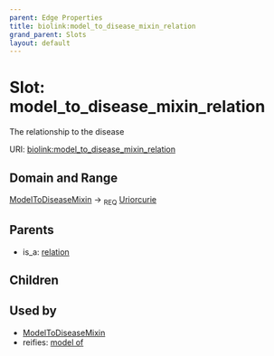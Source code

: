 ```yaml
---
parent: Edge Properties
title: biolink:model_to_disease_mixin_relation
grand_parent: Slots
layout: default
---
```


# Slot: model_to_disease_mixin_relation


The relationship to the disease

URI: [biolink:model_to_disease_mixin_relation](https://w3id.org/biolink/vocab/model_to_disease_mixin_relation)

## Domain and Range

[ModelToDiseaseMixin](ModelToDiseaseMixin.md) ->  <sub>REQ</sub> [Uriorcurie](types/Uriorcurie.md)

## Parents

 *  is_a: [relation](relation.md)

## Children


## Used by

 * [ModelToDiseaseMixin](ModelToDiseaseMixin.md)
 *  reifies: [model of](model_of.md)

